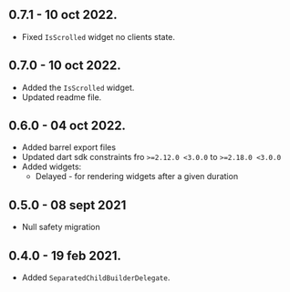 ## **0.7.1** - 10 oct 2022.
* Fixed `IsScrolled` widget no clients state.
## **0.7.0** - 10 oct 2022.
* Added the `IsScrolled` widget.
* Updated readme file.
## **0.6.0** - 04 oct 2022.
* Added barrel export files
* Updated dart sdk constraints fro `>=2.12.0 <3.0.0` to `>=2.18.0 <3.0.0`
* Added widgets:
  * Delayed - for rendering widgets after a given duration
## **0.5.0** - 08 sept 2021
* Null safety migration
## **0.4.0** - 19 feb 2021.
* Added `SeparatedChildBuilderDelegate`.